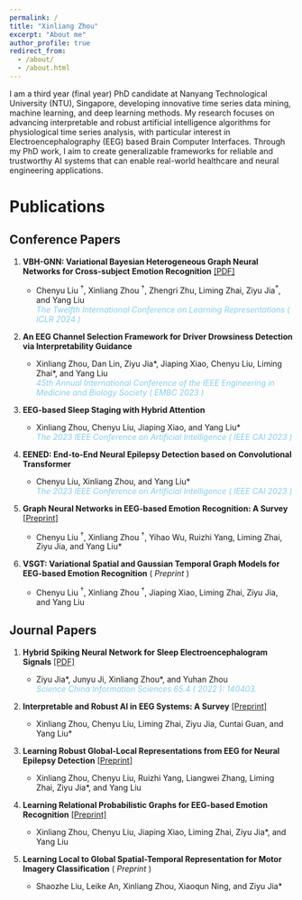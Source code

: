 ```yaml
---
permalink: /
title: "Xinliang Zhou"
excerpt: "About me"
author_profile: true
redirect_from: 
  - /about/
  - /about.html
---
```


I am a third year (final year) PhD candidate at Nanyang Technological University (NTU), Singapore, developing innovative time series data mining, machine learning, and deep learning methods. My research focuses on advancing interpretable and robust artificial intelligence algorithms for physiological time series analysis, with particular interest in Electroencephalography (EEG) based Brain Computer Interfaces. Through my PhD work, I aim to create generalizable frameworks for reliable and trustworthy AI systems that can enable real-world healthcare and neural engineering applications.

Publications
======

Conference Papers
------
1. **VBH-GNN: Variational Bayesian Heterogeneous Graph Neural Networks for Cross-subject Emotion Recognition** [[PDF]](https://openreview.net/pdf?id=EArTDUmILF) 
   - Chenyu Liu <sup>†</sup>, Xinliang Zhou <sup>†</sup>, Zhengri Zhu, Liming Zhai, Ziyu Jia<sup>*</sup>, and Yang Liu<br>
  <span style="color:#87CEEB">*The Twelfth International Conference on Learning Representations ( ICLR 2024 )*</span> 
 

2. **An EEG Channel Selection Framework for Driver Drowsiness Detection via Interpretability Guidance**  
   - Xinliang Zhou, Dan Lin, Ziyu Jia*, Jiaping Xiao, Chenyu Liu, Liming Zhai*, and Yang Liu  
   <span style="color:#87CEEB">  *45th Annual International Conference of the IEEE Engineering in Medicine and Biology Society ( EMBC 2023 )*</span> 

3. **EEG-based Sleep Staging with Hybrid Attention**  
   - Xinliang Zhou, Chenyu Liu, Jiaping Xiao, and Yang Liu*  
   <span style="color:#87CEEB">  *The 2023 IEEE Conference on Artificial Intelligence ( IEEE CAI 2023 )*</span> 

4. **EENED: End-to-End Neural Epilepsy Detection based on Convolutional Transformer**  
   - Chenyu Liu, Xinliang Zhou, and Yang Liu*  
   <span style="color:#87CEEB">   *The 2023 IEEE Conference on Artificial Intelligence ( IEEE CAI 2023 )*</span>

5. **Graph Neural Networks in EEG-based Emotion Recognition: A Survey**  [[Preprint]](https://arxiv.org/pdf/2402.01138.pdf) 
    - Chenyu Liu <sup>†</sup>, Xinliang Zhou <sup>†</sup>, Yihao Wu, Ruizhi Yang, Liming Zhai, Ziyu Jia, and Yang Liu* 
    <!-- *Under Review and Submitted to the 33rd International Joint Conference on Artificial Intelligence ( IJCAI 2024 )* -->

6. **VSGT: Variational Spatial and Gaussian Temporal Graph Models for EEG-based Emotion Recognition**     ( *Preprint* )
    - Chenyu Liu <sup>†</sup>, Xinliang Zhou <sup>†</sup>, Jiaping Xiao, Liming Zhai, Ziyu Jia, and Yang Liu  
    <!-- *Under Review and Submitted to a Top Tier Double Blind Conference* -->


Journal Papers
------
1. **Hybrid Spiking Neural Network for Sleep Electroencephalogram Signals**  [[PDF]](https://link.springer.com/article/10.1007/s11432-021-3380-1)
   - Ziyu Jia*, Junyu Ji, Xinliang Zhou*, and Yuhan Zhou  
  <span style="color:#87CEEB">    *Science China Information Sciences 65.4 ( 2022 ): 140403.*</span>

2. **Interpretable and Robust AI in EEG Systems: A Survey**  [[Preprint]](https://arxiv.org/pdf/2304.10755.pdf)
   - Xinliang Zhou, Chenyu Liu, Liming Zhai, Ziyu Jia, Cuntai Guan, and Yang Liu* 
   <!-- *Under Review and Submitted to IEEE Transactions on Neural Networks and Learning Systems (IEEE TNNLS)* -->


3. **Learning Robust Global-Local Representations from EEG for Neural Epilepsy Detection**  [[Preprint]](https://www.researchgate.net/publication/379323759_Learning_Robust_Global-Local_Representation_from_EEG_for_Neural_Epilepsy_Detection)
   - Xinliang Zhou, Chenyu Liu, Ruizhi Yang, Liangwei Zhang, Liming Zhai, Ziyu Jia*, and Yang Liu  
   <!-- *Under Review and Submitted to IEEE Transactions on Neural Artificial Intelligence (IEEE TAI)* -->

4. **Learning Relational Probabilistic Graphs for EEG-based Emotion Recognition**  [[Preprint]](https://www.researchgate.net/publication/379325479_Learning_Relational_Probabilistic_Graphs_for_EEG-based_Emotion_Recognition)
   - Xinliang Zhou, Chenyu Liu, Jiaping Xiao, Liming Zhai, Ziyu Jia*, and Yang Liu  
   <!-- *Under Review and Submitted to IEEE Transactions on Affective Computing (IEEE TAFFC)* -->

5. **Learning Local to Global Spatial-Temporal Representation for Motor Imagery Classification** ( *Preprint* ) 
   - Shaozhe Liu, Leike An, Xinliang Zhou, Xiaoqun Ning, and Ziyu Jia*  
   <!-- *Under Review and Submitted to IEEE Transactions on Neural Cybernetics (IEEE TCYB)* -->


